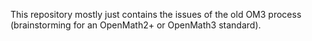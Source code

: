 This repository mostly just contains the issues of the old OM3 process (brainstorming for an OpenMath2+ or OpenMath3 standard).
